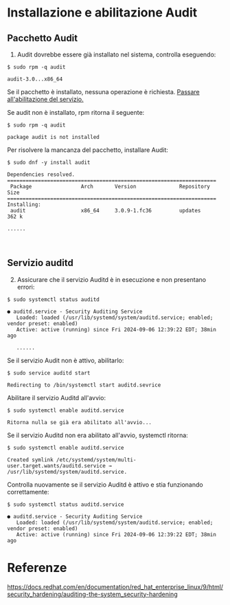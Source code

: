 # Installazione e abilitazione Audit

## Pacchetto Audit

1. Audit dovrebbe essere già installato nel sistema, controlla eseguendo:
```
$ sudo rpm -q audit

audit-3.0...x86_64
``` 
Se il pacchetto è installato, nessuna operazione è richiesta. <a href="#servizio-auditd">Passare all'abilitazione del servizio.</a>
<br>

Se audit non è installato, rpm ritorna il seguente:
```
$ sudo rpm -q audit

package audit is not installed
```

Per risolvere la mancanza del pacchetto, installare Audit:
```
$ sudo dnf -y install audit

Dependencies resolved.
====================================================================
 Package                Arch       Version              Repository       Size
====================================================================
Installing:
 audit                  x86_64     3.0.9-1.fc36         updates          362 k

......
```
<br>

## Servizio auditd

2. Assicurare che il servizio Auditd è in esecuzione e non presentano errori:
```
$ sudo systemctl status auditd

● auditd.service - Security Auditing Service
   Loaded: loaded (/usr/lib/systemd/system/auditd.service; enabled; vendor preset: enabled)
   Active: active (running) since Fri 2024-09-06 12:39:22 EDT; 38min ago

   ......
```

Se il servizio Audit non è attivo, abilitarlo:
```
$ sudo service auditd start

Redirecting to /bin/systemctl start auditd.sevrice
```

Abilitare il servizio Auditd all'avvio:
```
$ sudo systemctl enable auditd.service

Ritorna nulla se già era abilitato all'avvio...
```

Se il servizio Auditd non era abilitato all'avvio, systemctl ritorna:
```
$ sudo systemctl enable auditd.service

Created symlink /etc/systemd/system/multi-user.target.wants/auditd.service → /usr/lib/systemd/system/auditd.service.
```

Controlla nuovamente se il servizio Auditd è attivo e stia funzionando correttamente:
```
$ sudo systemctl status auditd.service

● auditd.service - Security Auditing Service
   Loaded: loaded (/usr/lib/systemd/system/auditd.service; enabled; vendor preset: enabled)
   Active: active (running) since Fri 2024-09-06 12:39:22 EDT; 38min ago
```

# Referenze

https://docs.redhat.com/en/documentation/red_hat_enterprise_linux/9/html/security_hardening/auditing-the-system_security-hardening